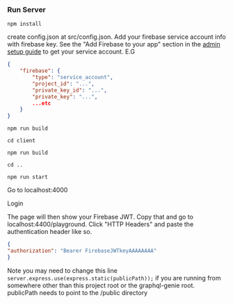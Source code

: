 ### Run Server
`npm install`

create config.json at src/config.json. Add your firebase service account info with firebase key. 
See the "Add Firebase to your app" section in the [admin setup guide](https://firebase.google.com/docs/admin/setup) to get your service account.
E.G
```json
{
	"firebase": {
		"type": "service_account",
		"project_id": "...",
		"private_key_id": "...",
		"private_key": "...",
		...etc	
	}
}
```

`npm run build`

`cd client`

`npm run build`

`cd ..`

`npm run start`

Go to localhost:4000

Login

The page will then show your Firebase JWT. Copy that and go to localhost:4400/playground. Click "HTTP Headers" and paste the authentication header like so.

```json
{
"authorization": "Bearer FirebaseJWTkeyAAAAAAAA"
}
```

Note you may need to change this line `server.express.use(express.static(publicPath));` if you are running from somewhere other than this project root or the graphql-genie root. publicPath needs to point to the /public directory